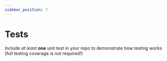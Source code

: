 ```yaml
---
sidebar_position: 7
---
```


# Tests

Include _at least_ **one** unit test in your repo to demonstrate how testing works (full testing coverage is _not_ required!)

